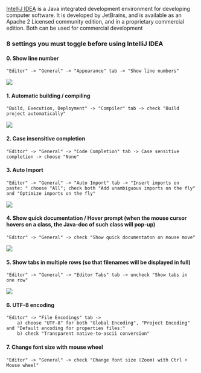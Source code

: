 [IntelliJ IDEA](https://www.jetbrains.com/idea/) is a Java integrated development environment for developing computer software. It is developed by JetBrains, and is available as an Apache 2 Licensed community edition, and in a proprietary commercial edition. Both can be used for commercial development

### 8 settings you must toggle before using IntelliJ IDEA ##

#### 0. Show line number
    
    "Editor" -> "General" -> "Appearance" tab -> "Show line numbers"
    
![](https://www.tutorialdocs.com/upload/2019/01/idea-configurations-11.gif)
    
#### 1. Automatic building / compiling
   
    "Build, Execution, Deployment" -> "Compiler" tab -> check "Build project automatically"
    
![](https://www.tutorialdocs.com/upload/2019/01/idea-configurations-03.png)
    
#### 2. Case insensitive completion

    "Editor" -> "General" -> "Code Completion" tab -> Case sensitive completion -> choose "None"
    
#### 3. Auto Import

    "Editor" -> "General" -> "Auto Import" tab -> "Insert imports on paste: " choose "All"; check both "Add unambiguous imports on the fly" and "Optimize imports on the fly" 
    
![](https://www.tutorialdocs.com/upload/2019/01/idea-configurations-04.png)
   
#### 4. Show quick documentation / Hover prompt (when the mouse cursor hovers on a class, the Java-doc of such class will pop-up)

    "Editor" -> "General" -> check "Show quick documentaton on mouse move"
    
![](https://www.tutorialdocs.com/upload/2019/01/idea-configurations-06.png)

#### 5. Show tabs in multiple rows (so that filenames will be displayed in full)

    "Editor" -> "General" -> "Editor Tabs" tab -> uncheck "Show tabs in one row"

![](https://www.tutorialdocs.com/upload/2019/01/idea-configurations-10.png)
    
#### 6. UTF-8 encoding

    "Editor" -> "File Encodings" tab ->
        a) choose "UTF-8" for both "Global Encoding", "Project Encoding" and "Default encoding for properties files:"
        b) check "Transparent native-to-ascii conversion"
        
#### 7. Change font size with mouse wheel

    "Editor" -> "General" -> check "Change font size (Zoom) with Ctrl + Mouse wheel"

